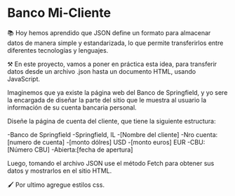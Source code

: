<h1>Banco Mi-Cliente</h1>

📚 Hoy hemos aprendido que JSON define un formato para almacenar datos de manera simple y estandarizada, lo que permite transferirlos entre diferentes tecnologías y lenguajes.

⚒️ En este proyecto, vamos a poner en práctica esta idea, para transferir datos desde un archivo .json hasta un documento HTML, usando JavaScript.

Imaginemos que ya existe la página web del Banco de Springfield, y yo sere la encargada de diseñar la parte del sitio que le muestra al usuario la información de su cuenta bancaria personal.

Diseñe la página de cuenta del cliente, que tiene la siguiente estructura:

-Banco de Springfield
-Springfield, IL
-[Nombre del cliente]
-Nro cuenta: [numero de cuenta]
-[monto dólres] USD
-[monto euros] EUR
-CBU: [Número CBU]
-Abierta:[fecha de apertura]



Luego, tomando el archivo JSON use el método Fetch para obtener sus datos y mostrarlos en el sitio HTML.

🖌 Por ultimo agregue estilos css.

